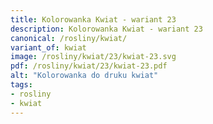 ```yaml
---
title: Kolorowanka Kwiat - wariant 23
description: Kolorowanka Kwiat - wariant 23
canonical: /rosliny/kwiat/
variant_of: kwiat
image: /rosliny/kwiat/23/kwiat-23.svg
pdf: /rosliny/kwiat/23/kwiat-23.pdf
alt: "Kolorowanka do druku kwiat"
tags:
- rosliny
- kwiat
---
```

